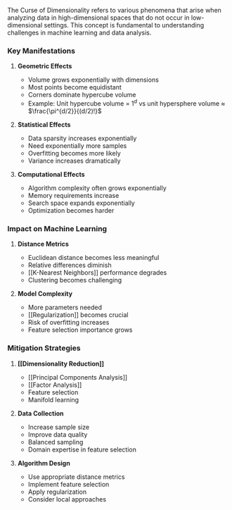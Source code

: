 The Curse of Dimensionality refers to various phenomena that arise when analyzing data in high-dimensional spaces that do not occur in low-dimensional settings. This concept is fundamental to understanding challenges in machine learning and data analysis.

### Key Manifestations

1. **Geometric Effects**
   - Volume grows exponentially with dimensions
   - Most points become equidistant
   - Corners dominate hypercube volume
   - Example: Unit hypercube volume = $1^d$ vs unit hypersphere volume ≈ $\frac{\pi^{d/2}}{(d/2)!}$

2. **Statistical Effects**
   - Data sparsity increases exponentially
   - Need exponentially more samples
   - Overfitting becomes more likely
   - Variance increases dramatically

3. **Computational Effects**
   - Algorithm complexity often grows exponentially
   - Memory requirements increase
   - Search space expands exponentially
   - Optimization becomes harder

### Impact on Machine Learning

1. **Distance Metrics**
   - Euclidean distance becomes less meaningful
   - Relative differences diminish
   - [[K-Nearest Neighbors]] performance degrades
   - Clustering becomes challenging

2. **Model Complexity**
   - More parameters needed
   - [[Regularization]] becomes crucial
   - Risk of overfitting increases
   - Feature selection importance grows

### Mitigation Strategies

1. **[[Dimensionality Reduction]]**
   - [[Principal Components Analysis]]
   - [[Factor Analysis]]
   - Feature selection
   - Manifold learning

2. **Data Collection**
   - Increase sample size
   - Improve data quality
   - Balanced sampling
   - Domain expertise in feature selection

3. **Algorithm Design**
   - Use appropriate distance metrics
   - Implement feature selection
   - Apply regularization
   - Consider local approaches
